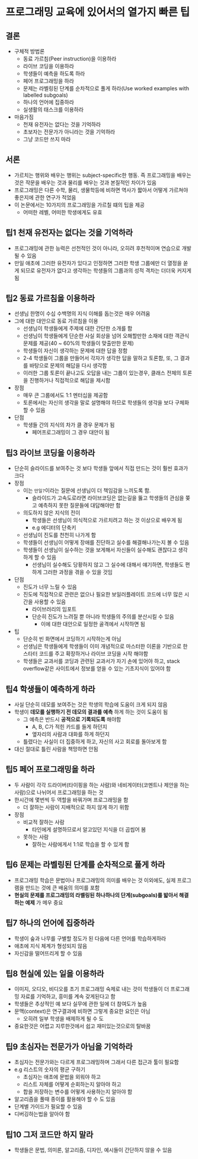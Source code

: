 # 프로그래밍 교육에 있어서의 열가지 빠른 팁

## 결론

- 구체적 방법론
  - 동료 가르침(Peer instruction)을 이용하라
  - 라이브 코딩을 이용하라
  - 학생들이 예측을 하도록 하라
  - 페어 프로그래밍을 하라
  - 문제는 라벨링된 단계를 순차적으로 풀게 하라(Use worked examples with labelled subgoals)
  - 하나의 언어에 집중하라
  - 실생활의 태스크를 이용하라
- 마음가짐
  - 천재 유전자는 없다는 것을 기억하라
  - 초보자는 전문가가 아니라는 것을 기억하라
  - 그냥 코드만 쓰지 마라

## 서론

- 가르치는 행위와 배우는 행위는 subject-specific한 행동. 즉 프로그래밍을 배우는 것은 작문을 배우는 것과 물리를 배우는 것과 본질적인 차이가 있음
- 프로그래밍은 다른 수학, 물리, 생물학등에 비하면 역사가 짧아서 어떻게 가르쳐야 좋은지에 관한 연구가 적었음
- 이 논문에서는 10가지의 프로그래밍을 가르칠 떄의 팁을 제공
  - 어떠한 레벨, 어떠한 학생에게도 유효

## 팁1 천재 유전자는 없다는 것을 기억하라

- 프로그래밍에 관한 능력은 선천적인 것이 아니라, 오히려 후천적이며 연습으로 개발될 수 있음
- 만일 애초에 그러한 유전자가 있다고 인정하면 그러한 학생 그룹에만 더 열정을 쏟게 되므로 유전자가 없다고 생각하는 학생들의 그룹과의 성적 격차는 더더욱 커지게 됨

## 팁2 동료 가르침을 이용하라

- 선생님 한명이 수십 수백명의 지식 이해를 돕는것은 매우 어려움
- 그에 대한 대안으로 동료 가르침을 이용
  - 선생님이 학생들에게 주제에 대한 간단한 소개를 함
  - 선생님이 학생들에게 단순한 사실 회상을 넘어 오해할만한 소재에 대한 객관식 문제를 제공(40 ~ 60%의 학생들이 맞출만한 문제)
  - 학생들이 자신이 생각하는 문제에 대한 답을 정함
  - 2-4 학생들이 그룹을 만들어서 각자가 생각한 답을 말하고 토론함, 또, 그 결과를 바탕으로 문제의 해답을 다시 생각함
  - 이러한 그룹 토론이 끝나고도 오답을 내는 그룹이 있는경우, 클래스 전체의 토론을 진행하거나 직접적으로 해답을 제시함
- 장점
  - 매우 큰 그룹에서도 1:1 멘터십을 제공함
  - 토론에서는 자신의 생각을 말로 설명해야 하므로 학생들의 생각을 보다 구체화 할 수 있음
- 단점
  - 학생들 간의 지식의 차가 클 경우 문제가 됨
    - 페어프로그래밍이 그 경우 대안이 됨

## 팁3 라이브 코딩을 이용하라

- 단순히 슬라이드를 보여주는 것 보다 학생들 앞에서 직접 만드는 것이 훨씬 효과가 크다
- 장점
  - 이는 `만일?`이라는 질문에 선생님이 더 책임감을 느끼도록 함.
    - 슬라이드가 고속도로라면 라이브코딩은 없는길을 뚫고 학생들의 관심을 쫒고 예측하지 못한 질문들에 대답해야만 함
  - 의도하지 않은 지식의 전이
    - 학생들은 선생님이 의식적으로 가르치려고 하는 것 이상으로 배우게 됨
    - e.g 에디터의 단축키
  - 선생님이 진도를 천천히 나가게 함
  - 학생들이 선생님이 어떻게 장애를 진단하고 실수를 해결해나가는지 볼 수 있음
  - 학생들이 선생님이 실수하는 것을 보게해서 자신들이 실수해도 괜찮다고 생각하게 할 수 있음
    - 선생님이 실수해도 당황하지 않고 그 실수에 대해서 얘기하면, 학생들도 편하게 그러한 과정을 겪을 수 있을 것임
- 단점
  - 진도가 너무 느릴 수 있음
  - 진도에 직접적으로 관련은 없으나 필요한 보일러플레이트 코드에 너무 많은 시간을 사용할 수 있음
    - 라이브러리의 임포트
    - 단순히 진도가 느려질 뿐 아니라 학생들의 주의를 분산시킬 수 있음
      - 이에 대한 대안으로 일정한 골격에서 시작하면 됨
- 팁
  - 단순히 빈 화면에서 코딩하기 시작하는게 아님
  - 선생님은 학생들에게 학생들이 이미 개념적으로 마스터한 이론을 기반으로 한 스타터 코드를 주고 확장하거나 라이브 코딩을 시작 해야함
  - 학생들은 교과서를 코딩과 관련된 교과서가 자기 손에 있어야 하고, stack overflow같은 사이트에서 정보를 얻을 수 있는 기초지식이 있어야 함

## 팁4 학생들이 예측하게 하라

- 사실 단순히 데모를 보여주는 것은 학생의 학습에 도움이 크게 되지 않음
- 학생이 **데모를 실행하기 전 데모의 결과를 예측** 하게 하는 것이 도움이 됨
  - 그 예측은 반드시 **공적으로 기록되도록** 해야함
    - A, B, C가 적힌 카드를 들게 하던지
    - 옆자리의 사람과 대화를 하게 하던지
  - 틀렸다는 사실이 더 집중하게 하고, 자신의 사고 회로를 돌아보게 함
- 대신 절대로 틀린 사람을 책망하면 안됨

## 팁5 페어 프로그래밍을 하라

- 두 사람이 각각 드라이버(타이핑을 하는 사람)와 네비게이터(코멘트나 제안을 하는 사람)으로 나뉘어서 프로그래밍을 하는 것
- 한시간에 몇번씩 두 역할을 바꿔가며 프로그래밍을 함
  - 더 잘하는 사람이 지배적으로 하지 않게 하기 위함
- 장점
  - 비교적 잘하는 사람
    - 타인에게 설명하므로서 알고있던 지식을 더 곱씹어 봄
  - 못하는 사람
    - 잘하는 사람에게서 1:1로 학습을 할 수 있게 함

## 팁6 문제는 라벨링된 단계를 순차적으로 풀게 하라

- 프로그래밍 학습은 문법이나 프로그래밍의 의미를 배우는 것 이외에도, 실제 프로그램을 만드는 것에 큰 배움의 의미를 포함
- **현실의 문제를 프로그래밍의 라벨링된 하나하나의 단계(subgoals)를 밟아서 해결하는 예제** 가 메우 중요

## 팁7 하나의 언어에 집중하라

- 학생이 숲과 나무를 구별할 정도가 된 다음에 다른 언어를 학습하게하라
- 애초에 지식 체계가 형성되지 않음
- 자신감을 떨어뜨리게 할 수 있음

## 팁8 현실에 있는 일을 이용하라

- 이미지, 오디오, 비디오를 초기 프로그래밍 숙제로 내는 것이 학생들이 더 프로그래밍 자료를 기억하고, 흥미를 계속 갖게된다고 함
- 학생들은 추상적인 예 보다 실무에 관한 일에 더 참여도가 높음
- 문맥(context)은 연구결과에 비하면 그렇게 중요한 요인은 아님
  - 오히려 일부 학생을 배제하게 될 수 도
- 중요한것은 어렵고 지루한것에서 쉽고 재미있는것으로의 탈바꿈

## 팁9 초심자는 전문가가 아님을 기억하라

- 초심자는 전문가와는 다르게 프로그래밍하며 그래서 다른 접근과 툴이 필요함
- e.g 리스트의 숫자의 평균 구하기
  - 초심자는 애초에 문법을 외워야 하고
  - 리스트 자체를 어떻게 순회하는지 알아야 하고
  - 합을 저장하는 변수를 어떻게 사용하는지 알아야 함
- 알고리즘을 풀때 종이를 활용해야 할 수 도 있음
- 단계별 가이드가 필요할 수 있음
- 디버깅하는법을 알아야 함

## 팁10 그저 코드만 하지 말라

- 학생들은 문법, 의미론, 알고리즘, 디자인, 예시들이 간단하지 않을 수 있음
